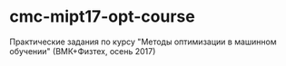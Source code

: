 # cmc-mipt17-opt-course
Практические задания по курсу "Методы оптимизации в машинном обучении" (ВМК+Физтех, осень 2017)
